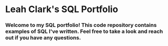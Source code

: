 # Leah Clark's SQL Portfolio

### Welcome to my SQL portfolio! This code repository contains examples of SQL I've written. Feel free to take a look and reach out if you have any questions.
